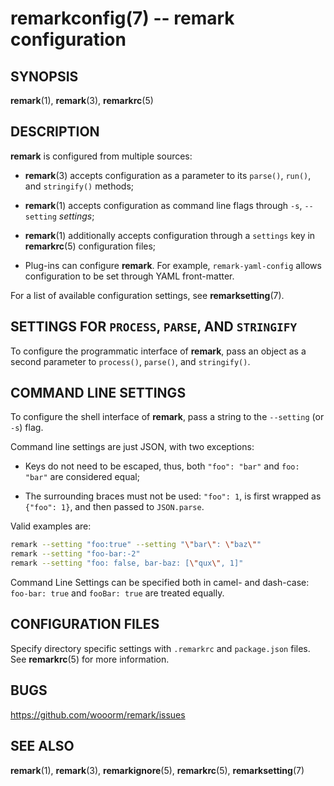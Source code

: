 # remarkconfig(7) -- remark configuration

## SYNOPSIS

**remark**(1), **remark**(3), **remarkrc**(5)

## DESCRIPTION

**remark** is configured from multiple sources:

*   **remark**(3) accepts configuration as a parameter to its `parse()`,
    `run()`, and `stringify()` methods;

*   **remark**(1) accepts configuration as command line flags through
    `-s`, `--setting` _settings_;

*   **remark**(1) additionally accepts configuration through a `settings`
    key in **remarkrc**(5) configuration files;

*   Plug-ins can configure **remark**. For example, `remark-yaml-config`
    allows configuration to be set through YAML front-matter.

For a list of available configuration settings, see **remarksetting**(7).

## SETTINGS FOR `PROCESS`, `PARSE`, AND `STRINGIFY`

To configure the programmatic interface of **remark**, pass an object as a
second parameter to `process()`, `parse()`, and `stringify()`.

## COMMAND LINE SETTINGS

To configure the shell interface of **remark**, pass a string to the
`--setting` (or `-s`) flag.

Command line settings are just JSON, with two exceptions:

*   Keys do not need to be escaped, thus, both `"foo": "bar"` and
    `foo: "bar"` are considered equal;

*   The surrounding braces must not be used: `"foo": 1`, is first
    wrapped as `{"foo": 1}`, and then passed to `JSON.parse`.

Valid examples are:

```bash
remark --setting "foo:true" --setting "\"bar\": \"baz\""
remark --setting "foo-bar:-2"
remark --setting "foo: false, bar-baz: [\"qux\", 1]"
```

Command Line Settings can be specified both in camel- and dash-case:
`foo-bar: true` and `fooBar: true` are treated equally.

## CONFIGURATION FILES

Specify directory specific settings with `.remarkrc` and `package.json`
files.  See **remarkrc**(5) for more information.

## BUGS

<https://github.com/wooorm/remark/issues>

## SEE ALSO

**remark**(1), **remark**(3), **remarkignore**(5), **remarkrc**(5),
**remarksetting**(7)
